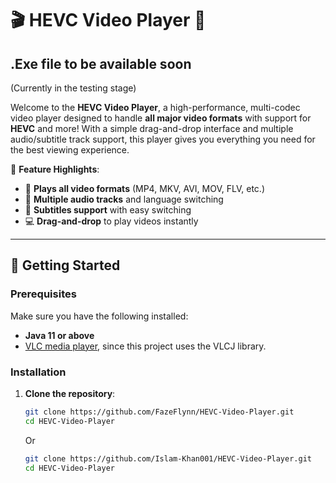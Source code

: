 

# 🎬 **HEVC Video Player** 🎥

## .Exe file to be available soon
(Currently in the testing stage)

Welcome to the **HEVC Video Player**, a high-performance, multi-codec video player designed to handle **all major video formats** with support for **HEVC** and more! With a simple drag-and-drop interface and multiple audio/subtitle track support, this player gives you everything you need for the best viewing experience.

🚀 **Feature Highlights**:
- 🎦 **Plays all video formats** (MP4, MKV, AVI, MOV, FLV, etc.)
- 🎵 **Multiple audio tracks** and language switching
- 📜 **Subtitles support** with easy switching
- 💻 **Drag-and-drop** to play videos instantly
<!-- - 🎛️ Customizable interface for a sleek, minimalistic experience -->

---

## 🌟 **Getting Started**

### Prerequisites
Make sure you have the following installed:
- **Java 11 or above**
- [VLC media player](https://www.videolan.org/vlc/), since this project uses the VLCJ library.

### Installation

1. **Clone the repository**:
   ```bash
   git clone https://github.com/FazeFlynn/HEVC-Video-Player.git
   cd HEVC-Video-Player
   ```
   Or

   ```bash
   git clone https://github.com/Islam-Khan001/HEVC-Video-Player.git
   cd HEVC-Video-Player
   ```





